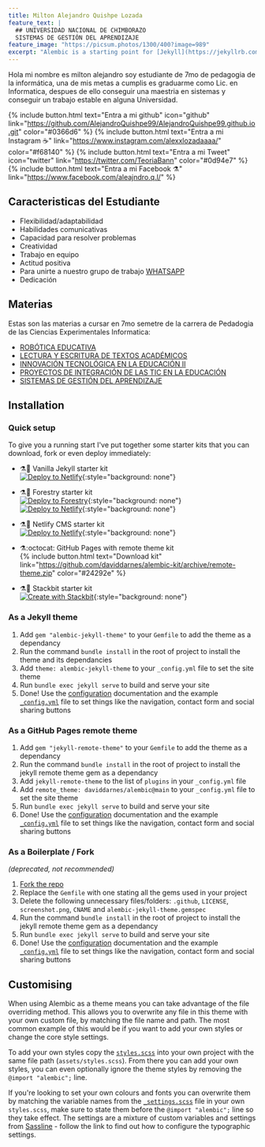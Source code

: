```yaml
---
title: Milton Alejandro Quishpe Lozada
feature_text: |
  ## UNIVERSIDAD NACIONAL DE CHIMBORAZO 
  SISTEMAS DE GESTIÓN DEL APRENDIZAJE 
feature_image: "https://picsum.photos/1300/400?image=989"
excerpt: "Alembic is a starting point for [Jekyll](https://jekyllrb.com/) projects. Rather than starting from scratch, this boilerplate is designed to get the ball rolling immediately. Install it, configure it, tweak it, push it."
---
```


<p>Hola mi nombre es milton alejandro soy estudiante de 7mo de pedagogia de la informática, una de mis metas a cumplis es graduarme como Lic. en Informatica, despues de ello conseguir una maestria en sistemas y conseguir un trabajo estable en alguna Universidad.  </p>

{% include button.html text="Entra a mi github" icon="github" link="https://github.com/AlejandroQuishpe99/AlejandroQuishpe99.github.io.git" color="#0366d6" %} {% include button.html text="Entra a mi Instagram ☕️" link="https://www.instagram.com/alexxlozadaaaa/" color="#f68140" %} {% include button.html text="Entra a mi Tweet" icon="twitter" link="https://twitter.com/TeoriaBann" color="#0d94e7" %} {% include button.html text="Entra a mi Facebook ⚗️" link="https://www.facebook.com/aleajndro.q.l/" %}

## Caracteristicas del Estudiante

- Flexibilidad/adaptabilidad
- Habilidades comunicativas
- Capacidad para resolver problemas
- Creatividad
- Trabajo en equipo
- Actitud positiva
- Para unirte a nuestro grupo de trabajo [WHATSAPP]( https://chat.whatsapp.com/Fca6Zt12aeD3dYmTGbDvey )
- Dedicación


## Materias

Estas son las materias a cursar en 7mo semetre de la carrera de Pedadogia de las Ciencias Experimentales Informatica:

- [ROBÓTICA EDUCATIVA](https://moodle.unach.edu.ec/course/view.php?id=36273)
- [LECTURA Y ESCRITURA DE TEXTOS ACADÉMICOS](https://moodle.unach.edu.ec/course/view.php?id=36271)
- [INNOVACIÓN TECNOLÓGICA EN LA EDUCACIÓN II ](https://moodle.unach.edu.ec/course/view.php?id=36270)
- [PROYECTOS DE INTEGRACIÓN DE LAS TIC EN LA EDUCACIÓN](https://moodle.unach.edu.ec/course/view.php?id=36272)
- [SISTEMAS DE GESTIÓN DEL APRENDIZAJE ](https://moodle.unach.edu.ec/course/view.php?id=36274)

## Installation

### Quick setup

To give you a running start I've put together some starter kits that you can download, fork or even deploy immediately:

- ⚗️🍨 Vanilla Jekyll starter kit  
  [![Deploy to Netlify](https://www.netlify.com/img/deploy/button.svg)](https://app.netlify.com/start/deploy?repository=https://github.com/daviddarnes/alembic-kit){:style="background: none"}
- ⚗️🌲 Forestry starter kit  
  [![Deploy to Forestry](https://assets.forestry.io/import-to-forestry.svg)](https://app.forestry.io/quick-start?repo=daviddarnes/alembic-forestry-kit&engine=jekyll){:style="background: none"}  
  [![Deploy to Netlify](https://www.netlify.com/img/deploy/button.svg)](https://app.netlify.com/start/deploy?repository=https://github.com/daviddarnes/alembic-forestry-kit){:style="background: none"}
- ⚗️💠 Netlify CMS starter kit  
  [![Deploy to Netlify](https://www.netlify.com/img/deploy/button.svg)](https://app.netlify.com/start/deploy?repository=https://github.com/daviddarnes/alembic-netlifycms-kit&stack=cms){:style="background: none"}

- ⚗️:octocat: GitHub Pages with remote theme kit  
  {% include button.html text="Download kit" link="https://github.com/daviddarnes/alembic-kit/archive/remote-theme.zip" color="#24292e" %}
- ⚗️🚀 Stackbit starter kit  
  [![Create with Stackbit](https://assets.stackbit.com/badge/create-with-stackbit.svg)](https://app.stackbit.com/create?theme=https://github.com/daviddarnes/alembic-stackbit-kit){:style="background: none"}

### As a Jekyll theme

1. Add `gem "alembic-jekyll-theme"` to your `Gemfile` to add the theme as a dependancy
2. Run the command `bundle install` in the root of project to install the theme and its dependancies
3. Add `theme: alembic-jekyll-theme` to your `_config.yml` file to set the site theme
4. Run `bundle exec jekyll serve` to build and serve your site
5. Done! Use the [configuration](#configuration) documentation and the example [`_config.yml`](https://github.com/daviddarnes/alembic/blob/master/_config.yml) file to set things like the navigation, contact form and social sharing buttons

### As a GitHub Pages remote theme

1. Add `gem "jekyll-remote-theme"` to your `Gemfile` to add the theme as a dependancy
2. Run the command `bundle install` in the root of project to install the jekyll remote theme gem as a dependancy
3. Add `jekyll-remote-theme` to the list of `plugins` in your `_config.yml` file
4. Add `remote_theme: daviddarnes/alembic@main` to your `_config.yml` file to set the site theme
5. Run `bundle exec jekyll serve` to build and serve your site
6. Done! Use the [configuration](#configuration) documentation and the example [`_config.yml`](https://github.com/daviddarnes/alembic/blob/master/_config.yml) file to set things like the navigation, contact form and social sharing buttons

### As a Boilerplate / Fork

_(deprecated, not recommended)_

1. [Fork the repo](https://github.com/daviddarnes/alembic#fork-destination-box)
2. Replace the `Gemfile` with one stating all the gems used in your project
3. Delete the following unnecessary files/folders: `.github`, `LICENSE`, `screenshot.png`, `CNAME` and `alembic-jekyll-theme.gemspec`
4. Run the command `bundle install` in the root of project to install the jekyll remote theme gem as a dependancy
5. Run `bundle exec jekyll serve` to build and serve your site
6. Done! Use the [configuration](#configuration) documentation and the example [`_config.yml`](https://github.com/daviddarnes/alembic/blob/master/_config.yml) file to set things like the navigation, contact form and social sharing buttons

## Customising

When using Alembic as a theme means you can take advantage of the file overriding method. This allows you to overwrite any file in this theme with your own custom file, by matching the file name and path. The most common example of this would be if you want to add your own styles or change the core style settings.

To add your own styles copy the [`styles.scss`](https://github.com/daviddarnes/alembic/blob/master/assets/styles.scss) into your own project with the same file path (`assets/styles.scss`). From there you can add your own styles, you can even optionally ignore the theme styles by removing the `@import "alembic";` line.

If you're looking to set your own colours and fonts you can overwrite them by matching the variable names from the [`_settings.scss`](https://github.com/daviddarnes/alembic/blob/master/_sass/_settings.scss) file in your own `styles.scss`, make sure to state them before the `@import "alembic";` line so they take effect. The settings are a mixture of custom variables and settings from [Sassline](https://medium.com/@jakegiltsoff/sassline-v2-0-e424b2881e7e) - follow the link to find out how to configure the typographic settings.
